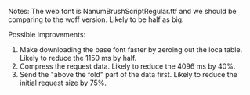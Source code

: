 Notes:
The web font is NanumBrushScript­Regular.ttf and we should be comparing to the
woff version. Likely to be half as big.

Possible Improvements:
1) Make downloading the base font faster by zeroing out the loca table. Likely
   to reduce the 1150 ms by half.
2) Compress the request data. Likely to reduce the 4096 ms by 40%.
3) Send the "above the fold" part of the data first. Likely to reduce the
   initial request size by 75%.